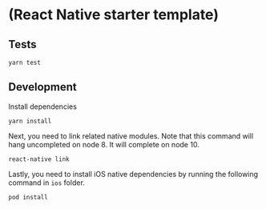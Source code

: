 # <Project Name> (React Native starter template)

## Tests

```
yarn test
```

## Development

Install dependencies

```
yarn install
```

Next, you need to link related native modules. Note that this command will hang uncompleted on node 8. It will complete on node 10.

```
react-native link
```

Lastly, you need to install iOS native dependencies by running the following command in `ios` folder.

```
pod install
```
